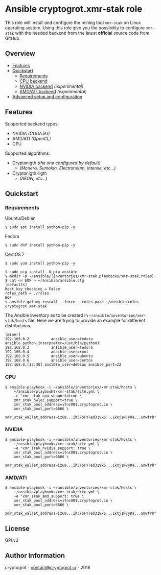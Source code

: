 # Ansible cryptogrot.xmr-stak role

This role will install and configure the mining tool `xmr-stak` on Linux operating system. Using this role give you the possibility to configure `xmr-stak` with the needed backend from the latest **official** source code from GitHub.

## Overview

* [Features](#features)
* [Quickstart](#quickstart)
  - [Requirements](#requirements)
  - [CPU backend](#cpu)
  - [NVIDIA backend](#nvidia) *(experimental)*
  - [AMD/ATI backend](#amd/ati) *(experimental)*
* [Advanced setup and configuration](docs/ADVANCED.md)

## Features

Supported backend types:
- NVIDIA *(CUDA 9.1)*
- AMD/ATI *(OpenCL)*
- CPU

Supported algorithms:
- Cryptonigth *(the one configured by default)*
  - *(Monero, Sumokin, Electroneum, Intense, etc...)*
- Cryptonigth-ligth
  - *(AEON, etc...)*

## Quickstart

### Requirements

Ubuntu/Debian
```
$ sudo apt install python-pip -y
```
Fedora
```
$ sudo dnf install python-pip -y
```
CentOS 7
```
$ sudo yum install python-pip -y
```

```
$ sudo pip install -U pip ansible
$ mkdir -p ~/ansible/{inventories/xmr-stak,playbooks/xmr-stak,roles}
$ cat << EOF > ~/ansible/ansible.cfg
[defaults]
host_key_checking = False
roles_path = ./roles
EOF
$ ansible-galaxy install --force --roles-path ~/ansible/roles cryptogrot.xmr-stak
```

The Ansible inventory as to be created in `~/ansible/inventories/xmr-stak/hosts` file. Here we are trying to provide an example for different distributions.
```
[miner]
192.168.0.2          ansible_user=fedora ansible_python_interpreter=/usr/bin/python3
192.168.0.3          ansible_user=fedora
192.168.0.4          ansible_user=root
192.168.0.5          ansible_user=ubuntu
192.168.0.6          ansible_user=centos
192.168.0.[13:30] ansible_user=debian ansible_port=22
```

### CPU

```
$ ansible-playbook -i ~/ansible/inventories/xmr-stak/hosts \
    ~/ansible/playbooks/xmr-stak/site.yml \
	-e "xmr_stak_cpu_support=true \
	xmr_stak_hwloc_support=true \
	xmr_stak_pool_address=itns001.cryptogrot.io \
	xmr_stak_pool_port=6666 \
	xmr_stak_wallet_address=iz69...ihJF5FY7ed319xS...1kXj1N7yRa...Gmwfrh"
```

### NVIDIA

```
$ ansible-playbook -i ~/ansible/inventories/xmr-stak/hosts \
    ~/ansible/playbooks/xmr-stak/site.yml \
	-e "xmr_stak_nvidia_support: true \
	xmr_stak_pool_address=itns001.cryptogrot.io \
	xmr_stak_pool_port=6666 \
	xmr_stak_wallet_address=iz69...ihJF5FY7ed319xS...1kXj1N7yRa...Gmwfrh"
```

### AMD/ATI

```
$ ansible-playbook -i ~/ansible/inventories/xmr-stak/hosts \
    ~/ansible/playbooks/xmr-stak/site.yml \
	-e "xmr_stak_amd_support: true \
	xmr_stak_pool_address=itns001.cryptogrot.io \
	xmr_stak_pool_port=6666 \
	xmr_stak_wallet_address=iz69...ihJF5FY7ed319xS...1kXj1N7yRa...Gmwfrh"
```

## License

GPLv3

## Author Information

cryptogrot - contact@cryptogrot.io - 2018
